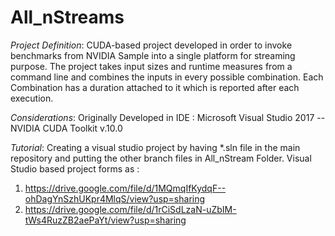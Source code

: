 # All_nStreams
_Project Definition_: CUDA-based project developed in order to invoke benchmarks from NVIDIA Sample into a single platform for streaming purpose. The project takes input sizes and runtime measures from a command line and combines the inputs in every possible combination. Each Combination has a duration attached to it which is reported after each execution.

_Considerations_: Originally Developed in IDE : Microsoft Visual Studio 2017 -- NVIDIA CUDA Toolkit v.10.0

_Tutorial_: Creating a visual studio project by having *.sln file in the main repository and putting the other branch files in All_nStream Folder. Visual Studio based project forms as : 
1) https://drive.google.com/file/d/1MQmqIfKydqF--ohDagYnSzhUKpr4MlqS/view?usp=sharing
2) https://drive.google.com/file/d/1rCiSdLzaN-uZbIM-tWs4RuzZB2aePaYt/view?usp=sharing
